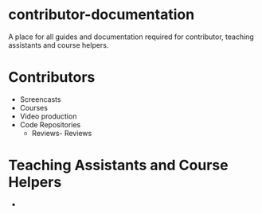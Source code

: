 # contributor-documentation
A place for all guides and documentation required for contributor, teaching assistants and course helpers.

# Contributors
- Screencasts
- Courses
- Video production
- Code Repositories
   - Reviews- Reviews
# Teaching Assistants and Course Helpers
  -
